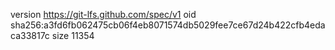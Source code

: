 version https://git-lfs.github.com/spec/v1
oid sha256:a3fd6fb062475cb06f4eb8071574db5029fee7ce67d24b422cfb4edaca33817c
size 11354
